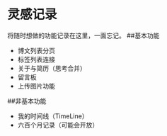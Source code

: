#  灵感记录
将随时想做的功能记录在这里，一面忘记。
##基本功能
- 博文列表分页  
- 标签列表连接
- 关于与简历（思考合并）
- 留言板
- 上传图片功能

##非基本功能
- 我的时间线（TimeLine）
- 六百个月记录（可能会开放）

